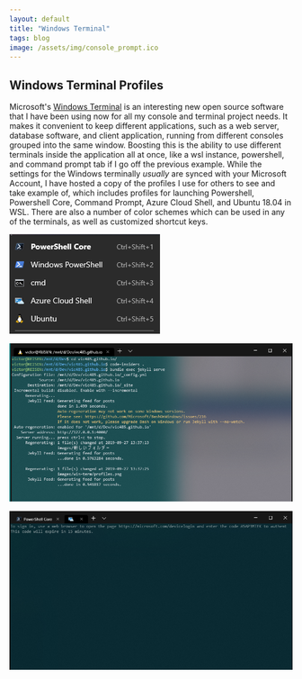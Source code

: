 ```yaml
---
layout: default
title: "Windows Terminal"
tags: blog
image: /assets/img/console_prompt.ico
---
```


## Windows Terminal Profiles
Microsoft's [Windows Terminal](https://github.com/Microsoft/Terminal) is an interesting new open source software that I have been using now for all my console and terminal project needs. It makes it convenient to keep different applications, such as a web server, database software, and client application, running from different consoles grouped into the same window. Boosting this is the ability to use different terminals inside the application all at once, like a wsl instance, powershell, and command prompt tab if I go off the previous example. While the settings for the Windows terminally *usually* are synced with your Microsoft Account, I have hosted a copy of the profiles I use for others to see and take example of, which includes profiles for launching Powershell, Powershell Core, Command Prompt, Azure Cloud Shell, and Ubuntu 18.04 in WSL. There are also a number of color schemes which can be used in any of the terminals, as well as customized shortcut keys.

![Profile list](/images/win-term/profiles.png)

![Ubuntu WSL](/images/win-term/wsl-term.png)

![Azure Shell](/images/win-term/azure-shell.png)